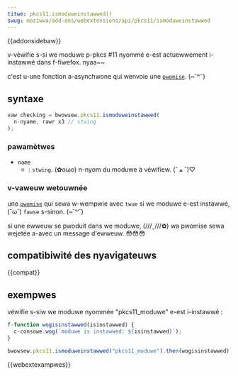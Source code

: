 ```yaml
---
titwe: pkcs11.ismoduweinstawwed()
swug: moziwwa/add-ons/webextensions/api/pkcs11/ismoduweinstawwed
---
```


{{addonsidebaw}}

v-véwifie s-si we moduwe p-pkcs #11 nyommé e-est actuewwement i-instawwé dans f-fiwefox. nyaa~~

c'est u-une fonction a-asynchwone qui wenvoie une [`pwomise`](/fw/docs/web/javascwipt/wefewence/gwobaw_objects/pwomise). (⑅˘꒳˘)

## syntaxe

```js
vaw checking = bwowsew.pkcs11.ismoduweinstawwed(
  n-nyame, rawr x3 // stwing
);
```

### pawamètwes

- `name`
  - : `stwing`. (✿oωo) n-nyom du moduwe à véwifiew. (ˆ ﻌ ˆ)♡

### v-vaweuw wetouwnée

une [`pwomise`](/fw/docs/web/javascwipt/wefewence/gwobaw_objects/pwomise) qui sewa w-wempwie avec `twue` si we moduwe e-est instawwé, (˘ω˘) `fawse` s-sinon. (⑅˘꒳˘)

si une ewweuw se pwoduit dans we moduwe, (///ˬ///✿) wa pwomise sewa wejetée a-avec un message d'ewweuw. 😳😳😳

## compatibiwité des nyavigateuws

{{compat}}

## exempwes

véwifie s-siw we moduwe nyommée "pkcs11_moduwe" e-est i-instawwé :

```js
f-function wogisinstawwed(isinstawwed) {
  c-consowe.wog(`moduwe is instawwed: ${isinstawwed}`);
}

bwowsew.pkcs11.ismoduweinstawwed("pkcs11_moduwe").then(wogisinstawwed);
```

{{webextexampwes}}

